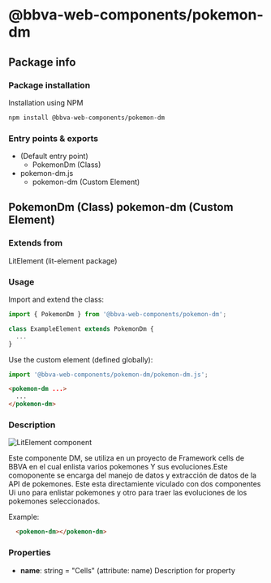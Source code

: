 # @bbva-web-components/pokemon-dm

## Package info

### Package installation

Installation using NPM

```bash
npm install @bbva-web-components/pokemon-dm
```

### Entry points & exports

- (Default entry point)
  - PokemonDm (Class)
- pokemon-dm.js
  - pokemon-dm (Custom Element)


## PokemonDm (Class) pokemon-dm (Custom Element) 

### Extends from

LitElement (lit-element package)

### Usage

Import and extend the class:

```js
import { PokemonDm } from '@bbva-web-components/pokemon-dm';

class ExampleElement extends PokemonDm {
  ...
}
```

Use the custom element (defined globally):

```js
import '@bbva-web-components/pokemon-dm/pokemon-dm.js';
```

```html
<pokemon-dm ...>
  ...
</pokemon-dm>
```

### Description

![LitElement component](https://img.shields.io/badge/litElement-component-blue.svg)

Este componente DM, se utiliza en un proyecto de Framework cells de BBVA en  el cual enlista varios pokemones Y sus evoluciones.Este comoponente se encarga del manejo de datos y extracción de datos de la API  de pokemones. Este esta directamiente viculado con dos componentes Ui uno para enlistar pokemones y otro para traer  las evoluciones de los pokemones seleccionados.

Example:

```html
  <pokemon-dm></pokemon-dm>
```

### Properties

- **name**: string = "Cells" (attribute: name)
    Description for property
